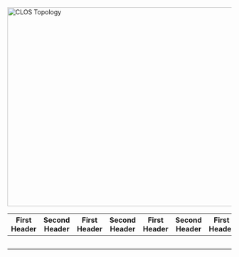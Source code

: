 
<img width="856" height="447" alt="CLOS Topology" src="https://github.com/user-attachments/assets/2cec1e62-7e40-4515-90d7-f09c9b1897f7" />


| First Header  | Second Header |First Header  | Second Header |First Header  | Second Header |First Header  | Second Header |First Header  | Second Header |First Header  | Second Header |
| ------------- | ------------- |------------- | ------------- |------------- | ------------- |------------- | ------------- |------------- | ------------- |------------- | ------------- |
|  | |||||||||||
|  | ||||||||||| 
|  | |||||||||||
|  | |||||||||||
|  | |||||||||||
